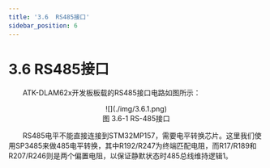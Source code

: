 ```yaml
---
title: '3.6  RS485接口'
sidebar_position: 6
---
```


# 3.6  RS485接口

&emsp;&emsp;ATK-DLAM62x开发板板载的RS485接口电路如图所示：

<center>
![](./img/3.6.1.png)<br />
图 3.6-1 RS-485接口
</center>

&emsp;&emsp;RS485电平不能直接连接到STM32MP157，需要电平转换芯片。这里我们使用SP3485来做485电平转换，其中R192/R247为终端匹配电阻，而R17/R189和R207/R246则是两个偏置电阻，以保证静默状态时485总线维持逻辑1。